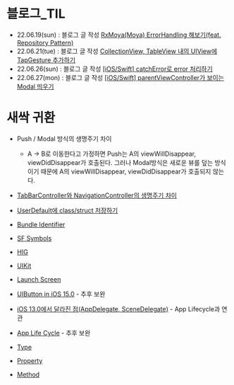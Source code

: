 # 블로그_TIL

- 22.06.19(sun) : 블로그 글 작성 [RxMoya(Moya) ErrorHandling 해보기(feat. Repository Pattern)](https://kokojong.tistory.com/22)
- 22.06.21(tue) : 블로그 글 작성 [CollectionView, TableView 내의 UIView에 TapGesture 추가하기](https://kokojong.tistory.com/23)
- 22.06.26(sun) : 블로그 글 작성 [[iOS/Swift] catchError로 error 처리하기](https://kokojong.tistory.com/24)
- 22.06.27(mon) : 블로그 글 작성 [[iOS/Swift] parentViewController가 보이는 Modal 띄우기](https://kokojong.tistory.com/25)


# 새싹 귀환

- Push / Modal 방식의 생명주기 차이
  - A -> B로 이동한다고 가정하면 Push는 A의 viewWillDisappear, viewDidDisappear가 호출된다. 그러나 Modal방식은 새로운 뷰를 덮는 방식이기 때문에 A의 viewWillDisappear, viewDidDisappear가 호출되지 않는다.

- [TabBarController와 NavigationController의 생명주기 차이](https://github.com/kokojong/kokojong_TIL/issues/1)  
- [UserDefault에 class/struct 저장하기](https://github.com/kokojong/kokojong_TIL/issues/2#issue-1290250476)
- [Bundle Identifier](https://github.com/kokojong/kokojong_TIL/issues/3#issue-1407968457)
- [SF Symbols](https://github.com/kokojong/kokojong_TIL/issues/4#issue-1408018842)
- [HIG](https://github.com/kokojong/kokojong_TIL/issues/5#issue-1410064473)
- [UIKit](https://github.com/kokojong/kokojong_TIL/issues/6#issue-1410068023)
- [Launch Screen](https://github.com/kokojong/kokojong_TIL/issues/7#issue-1410071987)
- [UIButton in iOS 15.0](https://github.com/kokojong/kokojong_TIL/issues/8#issue-1410088312) - 추후 보완
- [iOS 13.0에서 달라진 점(AppDelegate, SceneDelegate)](https://github.com/kokojong/kokojong_TIL/issues/9#issue-1410208031) - App Lifecycle과 연관
- [App Life Cycle](https://github.com/kokojong/kokojong_TIL/issues/10#issue-1420979426) - 추후 보완
- [Type](https://github.com/kokojong/kokojong_TIL/issues/11#issue-1422519439)
- [Property](https://github.com/kokojong/kokojong_TIL/issues/12#issue-1437026818)
- [Method](https://github.com/kokojong/kokojong_TIL/issues/13#issue-1440407174)
